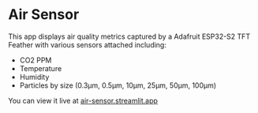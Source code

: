# Air Sensor

This app displays air quality metrics captured by a Adafruit ESP32-S2 TFT Feather with various sensors attached including:
- CO2 PPM
- Temperature
- Humidity
- Particles by size (0.3μm, 0.5μm, 10μm, 25μm, 50μm, 100μm)

You can view it live at [air-sensor.streamlit.app](https://air-sensor.streamlit.app/)